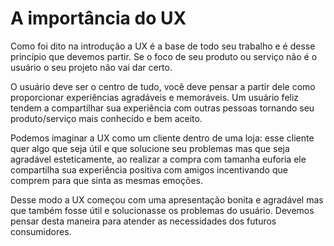 # A importância do UX

Como foi dito na introdução a UX é a base de todo seu trabalho e é desse princípio que devemos partir. Se o foco de seu produto ou serviço não é o usuário o seu projeto não vai dar certo. 

O usuário deve ser o centro de tudo, você deve pensar a partir dele como proporcionar experiências agradáveis e memoráveis. Um usuário feliz tendem a compartilhar sua experiência com outras pessoas tornando seu produto/serviço mais conhecido e bem aceito.

Podemos imaginar a UX como um cliente dentro de uma loja: esse cliente quer algo que seja útil e que solucione seu problemas mas que seja agradável esteticamente, ao realizar a compra
com tamanha euforia ele compartilha sua experiência positiva com amigos incentivando que comprem para que sinta as mesmas emoções. 

Desse modo a UX começou com uma apresentação bonita e agradável mas que também fosse útil e solucionasse os problemas do usuário. Devemos pensar desta maneira para atender as necessidades dos futuros consumidores.